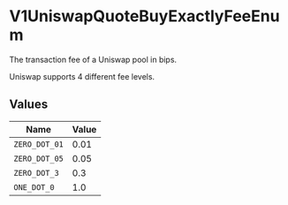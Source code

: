 # V1UniswapQuoteBuyExactlyFeeEnum

The transaction fee of a Uniswap pool in bips.

Uniswap supports 4 different fee levels.


## Values

| Name          | Value         |
| ------------- | ------------- |
| `ZERO_DOT_01` | 0.01          |
| `ZERO_DOT_05` | 0.05          |
| `ZERO_DOT_3`  | 0.3           |
| `ONE_DOT_0`   | 1.0           |